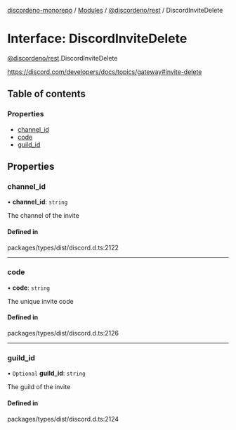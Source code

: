 [discordeno-monorepo](../README.md) / [Modules](../modules.md) / [@discordeno/rest](../modules/discordeno_rest.md) / DiscordInviteDelete

# Interface: DiscordInviteDelete

[@discordeno/rest](../modules/discordeno_rest.md).DiscordInviteDelete

https://discord.com/developers/docs/topics/gateway#invite-delete

## Table of contents

### Properties

- [channel_id](discordeno_rest.DiscordInviteDelete.md#channel_id)
- [code](discordeno_rest.DiscordInviteDelete.md#code)
- [guild_id](discordeno_rest.DiscordInviteDelete.md#guild_id)

## Properties

### channel_id

• **channel_id**: `string`

The channel of the invite

#### Defined in

packages/types/dist/discord.d.ts:2122

---

### code

• **code**: `string`

The unique invite code

#### Defined in

packages/types/dist/discord.d.ts:2126

---

### guild_id

• `Optional` **guild_id**: `string`

The guild of the invite

#### Defined in

packages/types/dist/discord.d.ts:2124
